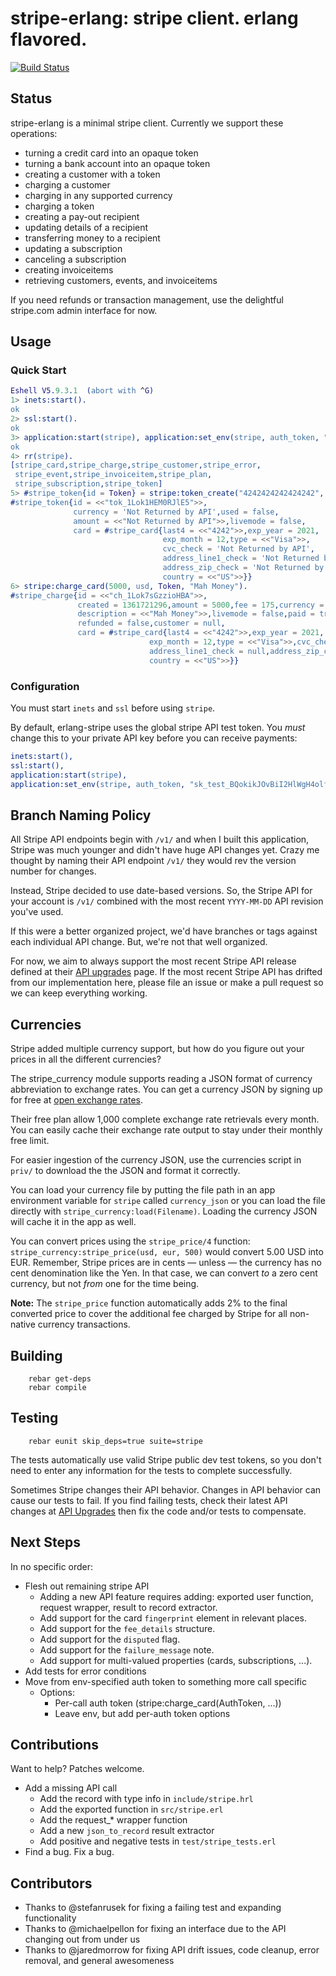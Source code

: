 stripe-erlang: stripe client.  erlang flavored.
===============================================

[![Build Status](https://secure.travis-ci.org/mattsta/stripe-erlang.png)](http://travis-ci.org/mattsta/stripe-erlang)

Status
------
stripe-erlang is a minimal stripe client.  Currently we support these
operations:

  - turning a credit card into an opaque token
  - turning a bank account into an opaque token
  - creating a customer with a token
  - charging a customer
  - charging in any supported currency
  - charging a token
  - creating a pay-out recipient
  - updating details of a recipient
  - transferring money to a recipient
  - updating a subscription
  - canceling a subscription
  - creating invoiceitems
  - retrieving customers, events, and invoiceitems

If you need refunds or transaction management, use the delightful stripe.com
admin interface for now.

Usage
-----
### Quick Start
```erlang
Eshell V5.9.3.1  (abort with ^G)
1> inets:start().
ok
2> ssl:start().
ok
3> application:start(stripe), application:set_env(stripe, auth_token, "vtUQeOtUnYr7PGCLQ96Ul4zqpDUO4sOE").
ok
4> rr(stripe).
[stripe_card,stripe_charge,stripe_customer,stripe_error,
 stripe_event,stripe_invoiceitem,stripe_plan,
 stripe_subscription,stripe_token]
5> #stripe_token{id = Token} = stripe:token_create("4242424242424242", 12, 2021, 123, [], [], [], [], [], []).
#stripe_token{id = <<"tok_1Lok1HEM0RJlE5">>,
              currency = 'Not Returned by API',used = false,
              amount = <<"Not Returned by API">>,livemode = false,
              card = #stripe_card{last4 = <<"4242">>,exp_year = 2021,
                                  exp_month = 12,type = <<"Visa">>,
                                  cvc_check = 'Not Returned by API',
                                  address_line1_check = 'Not Returned by API',
                                  address_zip_check = 'Not Returned by API',
                                  country = <<"US">>}}
6> stripe:charge_card(5000, usd, Token, "Mah Money").
#stripe_charge{id = <<"ch_1Lok7sGzzioHBA">>,
               created = 1361721296,amount = 5000,fee = 175,currency = usd,
               description = <<"Mah Money">>,livemode = false,paid = true,
               refunded = false,customer = null,
               card = #stripe_card{last4 = <<"4242">>,exp_year = 2021,
                               exp_month = 12,type = <<"Visa">>,cvc_check = pass,
                               address_line1_check = null,address_zip_check = null,
                               country = <<"US">>}}
```

### Configuration
You must start `inets` and `ssl` before using `stripe`.

By default, erlang-stripe uses the global stripe API test token.
You *must* change this to your private API key before you can receive payments:

```erlang
inets:start(),
ssl:start(),
application:start(stripe),
application:set_env(stripe, auth_token, "sk_test_BQokikJOvBiI2HlWgH4olfQ2").
```
Branch Naming Policy
--------------------
All Stripe API endpoints begin with `/v1/` and when I built this application,
Stripe was much younger and didn't have huge API changes yet.  Crazy me thought
by naming their API endpoint `/v1/` they would rev the version number for changes.

Instead, Stripe decided to use date-based
versions.  So, the Stripe API for your account is `/v1/` combined with the most
recent `YYYY-MM-DD` API revision you've used.

If this were a better organized project, we'd have branches or tags against each
individual API change.  But, we're not that well organized.

For now, we aim to always support the most recent Stripe API release defined at
their [API upgrades](https://stripe.com/docs/upgrades) page.  If the most recent
Stripe API has drifted from our implementation here, please file an issue or make
a pull request so we can keep everything working.

Currencies
----------
Stripe added multiple currency support, but how do you figure out your
prices in all the different currencies?

The stripe_currency module supports reading a JSON format of currency
abbreviation to exchange rates.  You can get a currency JSON
by signing up for free at [open exchange rates](https://openexchangerates.org/).

Their free plan allow 1,000 complete exchange rate retrievals every month. You
can easily cache their exchange rate output to stay under their monthly free limit.

For easier ingestion of the currency JSON,
use the currencies script in `priv/` to download the the JSON and
format it correctly.

You can load your currency file by putting the file path in an app environment
variable for `stripe` called `currency_json` or you can load the file directly
with `stripe_currency:load(Filename)`.  Loading the currency JSON will cache
it in the app as well.

You can convert prices using the `stripe_price/4` function:
`stripe_currency:stripe_price(usd, eur, 500)` would convert 5.00 USD into EUR.  Remember,
Stripe prices are in cents — unless — the currency has no cent denomination like
the Yen.  In that case, we can convert *to* a zero cent currency, but not *from* one
for the time being.

**Note:** The `stripe_price` function automatically adds 2% to the final converted
price to cover the additional fee charged by Stripe for all non-native currency
transactions.

Building
--------
        rebar get-deps
        rebar compile

Testing
-------
        rebar eunit skip_deps=true suite=stripe

The tests automatically use valid Stripe public dev test tokens, so you don't
need to enter any information for the tests to complete successfully.

Sometimes Stripe changes their API behavior.  Changes in API behavior can cause
our tests to fail.  If you find failing tests, check their latest API changes at
[API Upgrades](https://stripe.com/docs/upgrades) then fix the code and/or tests
to compensate.

Next Steps
----------
In no specific order:

* Flesh out remaining stripe API
  * Adding a new API feature requires adding: exported user function, request wrapper, result to record extractor.
  * Add support for the card `fingerprint` element in relevant places.
  * Add support for the `fee_details` structure.
  * Add support for the `disputed` flag.
  * Add support for the `failure_message` note.
  * Add support for multi-valued properties (cards, subscriptions, ...).
* Add tests for error conditions
* Move from env-specified auth token to something more call specific
  * Options:
    * Per-call auth token (stripe:charge_card(AuthToken, ...))
    * Leave env, but add per-auth token options

Contributions
-------------
Want to help?  Patches welcome.

* Add a missing API call
  * Add the record with type info in `include/stripe.hrl`
  * Add the exported function in `src/stripe.erl`
  * Add the request_* wrapper function
  * Add a new `json_to_record` result extractor
  * Add positive and negative tests in `test/stripe_tests.erl`
* Find a bug.  Fix a bug.

Contributors
------------
* Thanks to @stefanrusek for fixing a failing test and expanding functionality
* Thanks to @michaelpellon for fixing an interface due to the API changing out from under us
* Thanks to @jaredmorrow for fixing API drift issues, code cleanup, error removal, and general awesomeness
